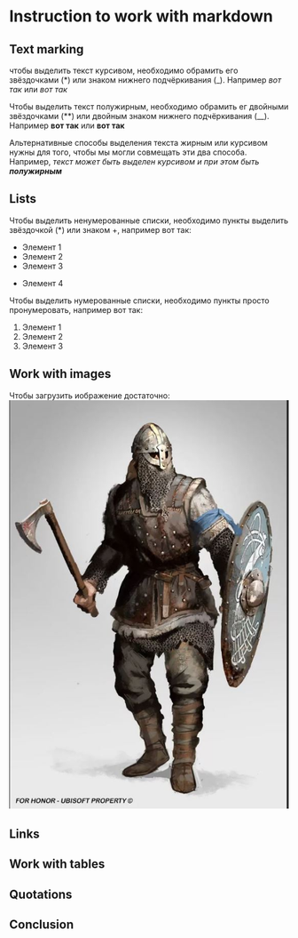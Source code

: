 # Instruction to work with markdown

## Text marking

чтобы выделить текст курсивом, необходимо обрамить его звёздочками (*) или знаком нижнего подчёркивания (_). Например *вот так* или _вот так_

Чтобы выделить текст полужирным, необходимо обрамить ег двойными звёздочками (**) или двойным знаком нижнего подчёркивания (__). Например **вот так** или __вот так__ 

Альтернативные способы выделения текста жирным или курсивом нужны для того, чтобы мы могли совмещать эти два способа. Например, _текст может быть выделен курсивом и при этом быть **полужирным**_

## Lists

Чтобы выделить ненумерованные списки, необходимо пункты выделить звёздочкой (*) или знаком +, например вот так:  
* Элемент 1
* Элемент 2
* Элемент 3
+ Элемент 4

Чтобы выделить нумерованные списки, необходимо пункты просто пронумеровать, например вот так:

1. Элемент 1
2. Элемент 2
3. Элемент 3

## Work with images

Чтобы загрузить иображение достаточно: ![Привет, воин!](Vikings.JPG)

## Links

## Work with tables

## Quotations

## Conclusion
